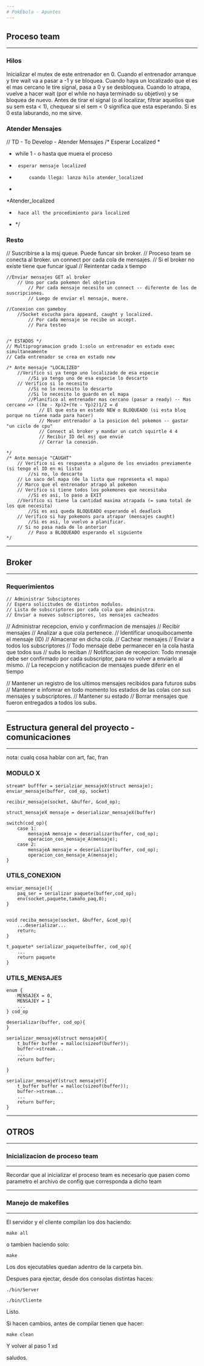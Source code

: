 ```yaml
---
# PokÉbola - Apuntes
---
```

## Proceso team
---
### Hilos
 Inicializar el mutex de este entrenador en 0.
 Cuando el entrenador arranque y tire wait va a pasar a -1 y se bloquea.
 Cuando haya un localizado que el es el mas cercano le tire signal, pasa a 0 y se desbloquea.
 Cuando lo atrapa, vuelve a hacer wait (por el while no haya terminado su objetivo) y se bloquea de nuevo.
 Antes de tirar el signal (o al localizar, filtrar aquellos que su sem esta < 1), chequear si el sem < 0 significa que esta esperando. Si es 0 esta laburando, no me sirve.

### Atender Mensajes
// TD - To Develop - Atender Mensajes
/* Esperar Localized
 *
 * while 1 - o hasta que muera el proceso
 * 		esperar mensaje localized
 * 			cuando llega: lanza hilo atender_localized
 *
 *Atender_localized
 *		hace all the procedimiento para localized
 * */

### Resto
// Suscribirse a la msj queue. Puede funcar sin broker.
		// Proceso team se conecta al broker. un connect por cada cola de mensajes.
		// Si el broker no existe tiene que funcar igual
			// Reintentar cada x tiempo

	//Enviar mensajes GET al broker
		// Uno por cada pokemon del objetivo
			// Por cada mensaje necesito un connect -- diferente de los de suscripciones.
			// Luego de enviar el mensaje, muere.

	//Conexion con gameboy
		//Socket escucha para appeard, caught y localized.
			// Por cada mensaje se recibe un accept.
			// Para testeo


	/* ESTADOS */
	// Multiprogramacion grado 1:solo un entrenador en estado exec simultaneamente
	// Cada entrenador se crea en estado new

	/* Ante mensaje "LOCALIZED"
		//Verifico si ya tengo uno localizado de esa especie
			//Si ya tengo uno de esa especie lo descarto
		// Verifico si lo necesito
			//Si no lo necesito lo descarto
			//Si lo necesito lo guardo en el mapa
			//Planifico al entrenador mas cercano (pasar a ready) -- Mas cercano => ((Xe - Xp)2+(Ye - Yp)2)1/2 = d
				// El que esta en estado NEW o BLOQUEADO (si esta bloq porque no tiene nada para hacer)
				// Mover entrenador a la posicion del pokemon -- gastar "un ciclo de cpu"
				// Connect al broker y mandar un catch squirtle 4 4
				// Recibir ID del msj que envié
				// Cerrar la conexión.

	*/
	/* Ante mensaje "CAUGHT"
		// Verifico si es respuesta a alguno de los enviados previamente (si tengo el ID en mi lista)
			//si no, lo descarto
		// Lo saco del mapa (de la lista que representa el mapa)
		// Marco que el entrenador atrapó al pokemon
		// Verifico si tiene todos los pokemones que necesitaba
			//Si es asi, lo paso a EXIT
		//Verifico si tiene la cantidad maxima atrapada (= suma total de los que necesita)
			//Si es asi queda BLOQUEADO esperando el deadlock
		// Verifico si hay pokemons para atrapar (mensajes caught)
			//Si es asi, lo vuelvo a planificar.
		// Si no pasa nada de lo anterior
			// Paso a BLOQUEADO esperando el siguiente
	*/

---
## Broker
---
###  Requerimientos

	// Administrar Subsciptores
	// Espera solicitudes de distintos modulos.
	// Lista de subscriptores por cada cola que administra.
	// Enviar a nuevos subscriptores, los mensajes cacheados

//  Administrar recepcion, envio y confirmacion de mensajes
		//  Recibir mensajes
		//  Analizar a que cola pertenece.
		//  Identificar unoquibocamente el mensaje (ID)
		//  Almacenar en dicha cola.
		//  Cachear mensajes
		//  Enviar a todos los subscriptores
		//  Todo mensaje debe permanecer en la cola hasta que todos sus
		//  subs lo reciban
		//  Notificacion de recepcion: Todo mnesaje debe ser confirmado por cada subscriptor, para no volver a enviarlo al mismo.
		//  La recepcion y notificacion de mensajes puede diferir en el tiempo

//  Mantener un registro de los ultimos mensajes recibidos para futuros subs
		//  Mantener e infomrar en todo momento los estados de las colas con sus mensajes y subscriptores.
		//  Mantener su estado
		//  Borrar mensajes que fueron entregados a todos los subs.

---
## Estructura general del proyecto - comunicaciones
---
nota: cualq cosa hablar con art, fac, fran

### MODULO X

	stream* bufffer = serialziar_mensajeX(struct mensaje);
	enviar_mensaje(buffer, cod_op, socket)

	recibir_mensaje(socket, &buffer, &cod_op);

	struct_mensajeX mensaje = deserializar_mensajeX(buffer)
	
	switch(cod_op){
		case 1:	
			mensajeA mensaje = deserializar(buffer, cod_op);
			operacion_con_mensaje_A(mensaje);
		case 2:
			mensajeA mensaje = deserializar(buffer, cod_op);
			operacion_con_mensaje_A(mensaje);
	}

### UTILS_CONEXION

	enviar_mensaje(){
		paq_ser = serializar paquete(buffer,cod_op);
		env(socket,paquete,tamaño_paq,0);
	}


	void reciba_mensaje(socket, &buffer, &cod_op){
		...deserializar...
		return;
	}

	t_paquete* serializar_paquete(buffer, cod_op){
		...
		return paquete
	}

### UTILS_MENSAJES
	
	enum {
		MENSAJEX = 0,
		MENSAJEY = 1
		...
	} cod_op

	deserializar(buffer, cod_op){
	}

	serializar_mensajeX(struct mensajeX){
		t_buffer buffer = malloc(sizeof(buffer));
		buffer->stream...
		...
		return buffer;		

	}

	serializar_mensajeY(struct mensajeY){
		t_buffer buffer = malloc(sizeof(buffer));
		buffer->stream...
		...
		return buffer;		
	}
---
## OTROS

---
### Inicializacion de proceso team
---
Recordar que al inicializar el proceso team es necesario que pasen como parametro el archivo de config que corresponda a dicho team

---
### Manejo de makefiles
---
El servidor y el cliente compilan los dos haciendo:

    make all

o tambien haciendo solo:

    make

Los dos ejecutables quedan adentro de la carpeta bin.

Despues para ejectar, desde dos consolas distintas haces:

    ./bin/Server

    ./bin/Cliente

Listo.

Si hacen cambios, antes de compilar tienen que hacer:

    make clean

Y volver al paso 1 xd 

saludos.
